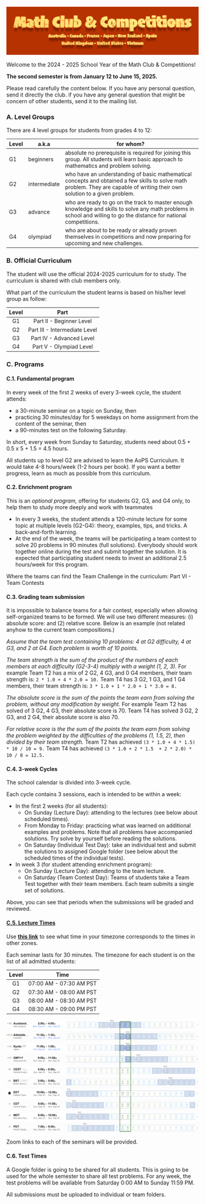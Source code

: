 ![Math Club & Competitions (MCC)](./img/MCC-2024-Logo-Large.png)

Welcome to the 2024 - 2025 School Year of the Math Club & Competitions!

**The second semester is from January 12 to June 15, 2025.**

Please read carefully the content below. If you have any personal question, send it directly the club. if you have any general question that might be concern of other students, send it to the mailing list.

### A. Level Groups

There are 4 level groups for students from grades 4 to 12:

| Level | a.k.a        | for whom?                                                                                                                                                                    |
|-------|--------------|------------------------------------------------------------------------------------------------------------------------------------------------------------------------------|
| G1    | beginners    | absolute no prerequisite is required for joining this group. All students will learn basic approach to mathematics and problem solving.                                      |
| G2    | intermediate | who have an understanding of basic mathematical concepts and obtained a few skills to solve math problem. They are capable of writing their own solution to a given problem. |
| G3    | advance      | who are ready to go on the track to master enough knowledge and skills to solve any math problems in school and willing to go the distance for national competitions.        |
| G4    | olympiad     | who are about to be ready or already proven themselves in competitions and now preparing for upcoming and new challenges.                                                    |

### B. Official Curriculum

The student will use the official 2024-2025 curriculum for to study. The curriculum is shared with club members only.

What part of the curriculum the student learns is based on his/her level group as follow:

| Level | Part                          |
|:-----:|:-----------------------------:|
|   G1  | Part II - Beginner Level      |
|   G2  | Part III - Intermediate Level |
|   G3  | Part IV - Advanced Level      |
|   G4  | Part V - Olympiad Level       |

### C. Programs

#### C.1. Fundamental program

In every week of the first 2 weeks of every 3-week cycle, the student attends:
- a 30-minute seminar on a topic on Sunday, then 
- practicing 30 minutes/day for 5 weekdays on home assignment from the content of the seminar, then 
- a 90-minutes test on the following Saturday.

In short, every week from Sunday to Saturday, students need about 0.5 + 0.5 x 5 + 1.5 = 4.5 hours.

All students up to level G2 are advised to learn the AoPS Curriculum. It would take 4-8 hours/week (1-2 hours per book). If you want a better progress, learn as much as possible from this curriculum.

#### C.2. Enrichment program

This is an *optional program,* offering for students G2, G3, and G4 only, to help them to study more deeply and work with teammates
- In every 3 weeks, the student attends a 120-minute lecture for some topic at multiple levels (G2-G4): theory, examples, tips, and tricks. A back-and-forth learning.
- At the end of the week, the teams will be participating a team contest to solve 20 problems in 90 minutes (full solutions).
Everybody should work together online during the test and submit together the solution.
It is expected that participating student needs to invest an additional 2.5 hours/week for this program.

Where the teams can find the Team Challenge in the curriculum: Part VI - Team Contests

#### C.3. Grading team submission

It is impossible to balance teams for a fair contest, especially when allowing self-organized teams to be formed.
We will use two different measures: (i) absolute score: and (2) relative score. Below is an example (not related anyhow to the current team compositions.)

*Assume that the team test containing 10 problems: 4 at G2 difficulty, 4 at G3, and 2 at G4. Each problem is worth of 10 points.*

*The team strength is the sum of the product of the numbers of each members at each difficulty (G2-3-4) multiply with a weight (1, 2, 3).*
For example Team T2 has a mix of 2 G2, 4 G3, and 0 G4 members, their team strength is: `2 * 1.0 + 4 * 2.0 = 10.`
Team T4 has 3 G2, 1 G3, and 1 G4 members, their team strength is: `3 * 1.0 + 1 * 2.0 + 1 * 3.0 = 8.`

*The absolute score is the sum of the points the team earn from solving the problem, without any modification by weight.*
For example Team T2 has solved of 3 G2, 4 G3, their absolute score is 70.
Team T4 has solved 3 G2, 2 G3, and 2 G4, their absolute score is also 70.

*For relative score is the the sum of the points the team earn from solving the problem weighted by the difficulties of the problems (1, 1.5, 2), then divided by their team strength.*
Team T2 has achieved `(3 * 1.0 + 4 * 1.5) * 10 / 10 = 9.`
Team T4 has achieved `(3 * 1.0 + 2 * 1.5  + 2 * 2.0) * 10 / 8 = 12.5.`

#### C.4. 3-week Cycles

The school calendar is divided into 3-week cycle.

Each cycle contains 3 sessions, each is intended to be within a week:
- In the first 2 weeks (for all students):
    + On Sunday (Lecture Day): attending to the lectures (see below about scheduled times).
    + From Monday to Friday: practicing what was learned on additional examples and problems. Note that all problems have accompanied solutions. Try solve by yourself before reading the solutions.
    + On Saturday (Individual Test Day): take an individual test and submit the solutions to assigned Google folder (see below about the scheduled times of the individual tests).
- In week 3 (for student attending enrichment program):
    + On Sunday (Lecture Day): attending to the team lecture.
    + On Saturday (Team Contest Day): Teams of students take a Team Test together with their team members. Each team submits a single set of solutions.

Above, you can see that periods when the submissions will be graded and reviewed.

#### [C.5. Lecture Times](#c5-lecture-times)

Use **[this link](https://www.worldtimebuddy.com/?qm=1&lid=2193733,2078025,1857910,127,12,14,5,6,7,8&h=8&date=2025-1-11&sln=7-9&hf=2&c=1838)** to see what time in your timezone corresponds to the times in other zones.

Each seminar lasts for 30 minutes. The timezone for each student is on the list of all admitted students:

| Level |               Time      |
|:-----:|:-----------------------:|
|   G1  | 07:00 AM - 07:30 AM PST |
|   G2  | 07:30 AM - 08:00 AM PST |
|   G3  | 08:00 AM - 08:30 AM PST |
|   G4  | 08:30 AM - 09:00 PM PST |

![Seminar Times](./img/seminar-time-24-25-SM1.png)

Zoom links to each of the seminars will be provided.

#### C.6. Test Times

A Google folder is going to be shared for all students. This is going to be used for the whole semester to  share all test problems.
For any week, the test problems will be available from Saturday 0:00 AM to Sunday 11:59 PM.

All submissions must be uploaded to individual or team folders.

